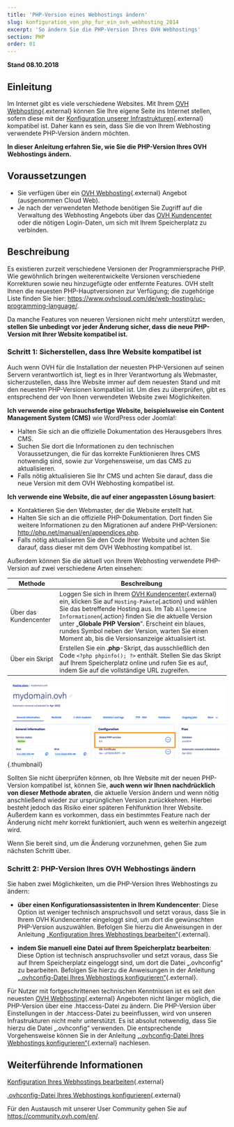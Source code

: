 ```yaml
---
title: 'PHP-Version eines Webhostings ändern'
slug: konfiguration_von_php_fur_ein_ovh_webhosting_2014
excerpt: 'So ändern Sie die PHP-Version Ihres OVH Webhostings'
section: PHP
order: 01
---
```


**Stand 08.10.2018**

## Einleitung

Im Internet gibt es viele verschiedene Websites. Mit Ihrem [OVH Webhosting](https://www.ovh.com/de/hosting/){.external} können Sie Ihre eigene Seite ins Internet stellen, sofern diese mit der [Konfiguration unserer Infrastrukturen](https://webhosting-infos.hosting.ovh.net){.external} kompatibel ist. Daher kann es sein, dass Sie die von Ihrem Webhosting verwendete PHP-Version ändern möchten.

**In dieser Anleitung erfahren Sie, wie Sie die PHP-Version Ihres OVH Webhostings ändern.**

## Voraussetzungen

- Sie verfügen über ein [OVH Webhosting](https://www.ovhcloud.com/de/web-hosting/){.external} Angebot (ausgenommen Cloud Web).
- Je nach der verwendeten Methode benötigen Sie Zugriff auf die Verwaltung des Webhosting Angebots über das [OVH Kundencenter](https://www.ovh.com/auth/?action=gotomanager&from=https://www.ovh.de/&ovhSubsidiary=de) oder die nötigen Login-Daten, um sich mit Ihrem Speicherplatz zu verbinden. 

## Beschreibung

Es existieren zurzeit verschiedene Versionen der Programmiersprache PHP. Wie gewöhnlich bringen weiterentwickelte Versionen verschiedene Korrekturen sowie neu hinzugefügte oder entfernte Features. OVH stellt Ihnen die neuesten PHP-Hauptversionen zur Verfügung; die zugehörige Liste finden Sie hier: <https://www.ovhcloud.com/de/web-hosting/uc-programming-language/>. 

Da manche Features von neueren Versionen nicht mehr unterstützt werden, **stellen Sie unbedingt vor jeder Änderung sicher, dass die neue PHP-Version mit Ihrer Website kompatibel ist.**

### Schritt 1: Sicherstellen, dass Ihre Website kompatibel ist

Auch wenn OVH für die Installation der neuesten PHP-Versionen auf seinen Servern verantwortlich ist, liegt es in Ihrer Verantwortung als Webmaster, sicherzustellen, dass Ihre Website immer auf dem neuesten Stand und mit den neuesten PHP-Versionen kompatibel ist. Um dies zu überprüfen, gibt es entsprechend der von Ihnen verwendeten Website zwei Möglichkeiten.

**Ich verwende eine gebrauchsfertige Website, beispielsweise ein Content Management System (CMS)** wie WordPress oder Joomla!: 

- Halten Sie sich an die offizielle Dokumentation des Herausgebers Ihres CMS. 
- Suchen Sie dort die Informationen zu den technischen Voraussetzungen, die für das korrekte Funktionieren Ihres CMS notwendig sind, sowie zur Vorgehensweise, um das CMS zu aktualisieren.
- Falls nötig aktualisieren Sie Ihr CMS und achten Sie darauf, dass die neue Version mit dem OVH Webhosting kompatibel ist.

**Ich verwende eine Website, die auf einer angepassten Lösung basiert**: 

- Kontaktieren Sie den Webmaster, der die Website erstellt hat.
- Halten Sie sich an die offizielle PHP-Dokumentation. Dort finden Sie weitere Informationen zu den Migrationen auf andere PHP-Versionen: <http://php.net/manual/en/appendices.php>.
- Falls nötig aktualisieren Sie den Code Ihrer Website und achten Sie darauf, dass dieser mit dem OVH Webhosting kompatibel ist.

Außerdem können Sie die aktuell von Ihrem Webhosting verwendete PHP-Version auf zwei verschiedene Arten einsehen: 

|Methode|Beschreibung|
|---|---|
|Über das Kundencenter|Loggen Sie sich in Ihrem [OVH Kundencenter](https://www.ovh.com/auth/?action=gotomanager&from=https://www.ovh.de/&ovhSubsidiary=de){.external} ein, klicken Sie auf `Hosting-Pakete`{.action} und wählen Sie das betreffende Hosting aus. Im Tab `Allgemeine Informationen`{.action} finden Sie die aktuelle Version unter „**Globale PHP Version**“. Erscheint ein blaues, rundes Symbol neben der Version, warten Sie einen Moment ab, bis die Versionsanzeige aktualisiert ist.|
|Über ein Skript|Erstellen Sie ein **.php**-Skript, das ausschließlich den Code `<?php phpinfo(); ?>` enthält. Stellen Sie das Skript auf Ihrem Speicherplatz online und rufen Sie es auf, indem Sie auf die vollständige URL zugreifen.|

![php version](images/change-php-version-step1.png){.thumbnail}

Sollten Sie nicht überprüfen können, ob Ihre Website mit der neuen PHP-Version kompatibel ist, können Sie, **auch wenn wir Ihnen nachdrücklich von dieser Methode abraten**, die aktuelle Version ändern und wenn nötig anschließend wieder zur ursprünglichen Version zurückkehren. Hierbei besteht jedoch das Risiko einer späteren Fehlfunktion Ihrer Website. Außerdem kann es vorkommen, dass ein bestimmtes Feature nach der Änderung nicht mehr korrekt funktioniert, auch wenn es weiterhin angezeigt wird. 

Wenn Sie bereit sind, um die Änderung vorzunehmen, gehen Sie zum nächsten Schritt über.

### Schritt 2: PHP-Version Ihres OVH Webhostings ändern

Sie haben zwei Möglichkeiten, um die PHP-Version Ihres Webhostings zu ändern:

- **über einen Konfigurationsassistenten in Ihrem Kundencenter**: Diese Option ist weniger technisch anspruchsvoll und setzt voraus, dass Sie in Ihrem OVH Kundencenter eingeloggt sind, um dort die gewünschten PHP-Version auszuwählen. Befolgen Sie hierzu die Anweisungen in der Anleitung [„Konfiguration Ihres Webhostings bearbeiten“](https://docs.ovh.com/de/hosting/die_laufzeitumgebung_meines_webhostings_andern/){.external}.

- **indem Sie manuell eine Datei auf Ihrem Speicherplatz bearbeiten**: Diese Option ist technisch anspruchsvoller und setzt voraus, dass Sie auf Ihrem Speicherplatz eingeloggt sind, um dort die Datei „.ovhconfig“ zu bearbeiten. Befolgen Sie hierzu die Anweisungen in der Anleitung [„.ovhconfig-Datei Ihres Webhostings konfigurieren“](https://docs.ovh.com/de/hosting/ovhconfig-datei-konfigurieren/){.external}.

Für Nutzer mit fortgeschrittenen technischen Kenntnissen ist es seit den neuesten [OVH Webhosting](https://www.ovhcloud.com/de/web-hosting/){.external} Angeboten nicht länger möglich, die PHP-Version über eine .htaccess-Datei zu ändern. Die PHP-Version über Einstellungen in der .htaccess-Datei zu beeinflussen, wird von unseren Infrastrukturen nicht mehr unterstützt. Es ist absolut notwendig, dass Sie hierzu die Datei „.ovhconfig“ verwenden. Die entsprechende Vorgehensweise können Sie in der Anleitung [„.ovhconfig-Datei Ihres Webhostings konfigurieren“](https://docs.ovh.com/de/hosting/ovhconfig-datei-konfigurieren/){.external} nachlesen.

## Weiterführende Informationen

[Konfiguration Ihres Webhostings bearbeiten](https://docs.ovh.com/de/hosting/die_laufzeitumgebung_meines_webhostings_andern/){.external}

[.ovhconfig-Datei Ihres Webhostings konfigurieren](https://docs.ovh.com/de/hosting/ovhconfig-datei-konfigurieren/){.external}

Für den Austausch mit unserer User Community gehen Sie auf <https://community.ovh.com/en/>.
